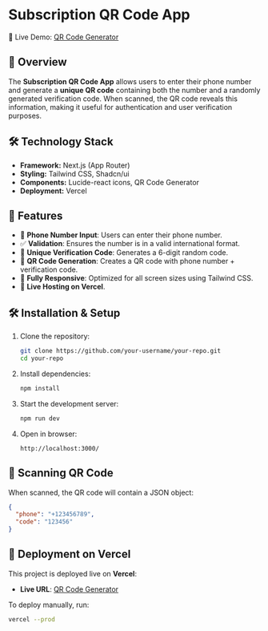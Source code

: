 # Subscription QR Code App

🚀 Live Demo: [QR Code Generator](https://qr-code-nine-beryl.vercel.app/)

## 📌 Overview

The **Subscription QR Code App** allows users to enter their phone number and generate a **unique QR code** containing both the number and a randomly generated verification code. When scanned, the QR code reveals this information, making it useful for authentication and user verification purposes.

## 🛠 Technology Stack

- **Framework:** Next.js (App Router)
- **Styling:** Tailwind CSS, Shadcn/ui
- **Components:** Lucide-react icons, QR Code Generator
- **Deployment:** Vercel

## 🚀 Features

- 📱 **Phone Number Input**: Users can enter their phone number.
- ✅ **Validation**: Ensures the number is in a valid international format.
- 🔄 **Unique Verification Code**: Generates a 6-digit random code.
- 📸 **QR Code Generation**: Creates a QR code with phone number + verification code.
- 🎨 **Fully Responsive**: Optimized for all screen sizes using Tailwind CSS.
- 🚀 **Live Hosting on Vercel**.

## 🛠 Installation & Setup

1. Clone the repository:

   ```sh
   git clone https://github.com/your-username/your-repo.git
   cd your-repo
   ```

2. Install dependencies:

   ```sh
   npm install
   ```

3. Start the development server:

   ```sh
   npm run dev
   ```

4. Open in browser:
   ```
   http://localhost:3000/
   ```

## 📸 Scanning QR Code

When scanned, the QR code will contain a JSON object:

```json
{
  "phone": "+123456789",
  "code": "123456"
}
```

## 🚀 Deployment on Vercel

This project is deployed live on **Vercel**:

- **Live URL**: [QR Code Generator](https://qr-code-nine-beryl.vercel.app/)

To deploy manually, run:

```sh
vercel --prod
```
